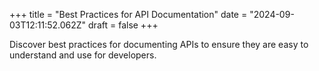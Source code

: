 +++
title = "Best Practices for API Documentation"
date = "2024-09-03T12:11:52.062Z"
draft = false
+++

  Discover best practices for documenting APIs to ensure they are easy to understand and use for developers.
        